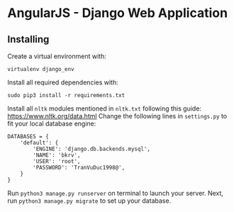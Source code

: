 # AngularJS - Django Web Application

## Installing

Create a virtual environment with:
```
virtualenv django_env
```
Install all required dependencies with:
```
sudo pip3 install -r requirements.txt
```
Install all ```nltk``` modules mentioned in ```nltk.txt``` following this guide:
https://www.nltk.org/data.html
Change the following lines in ```settings.py``` to fit your local database engine:
```
DATABASES = {
    'default': {
        'ENGINE': 'django.db.backends.mysql',
        'NAME': 'bkrv',
        'USER': 'root',
        'PASSWORD': 'TranVuDuc1998@',
    }
}
```
Run ```python3 manage.py runserver``` on terminal to launch your server.
Next, run ```python3 manage.py migrate``` to set up your database.

